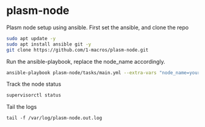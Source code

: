 # plasm-node

Plasm node setup using ansible.
First set the ansible, and clone the repo

```sh
sudo apt update -y
sudo apt install ansible git -y
git clone https://github.com/1-macros/plasm-node.git
```

Run the ansible-playbook, replace the node_name accordingly.

```sh
ansible-playbook plasm-node/tasks/main.yml --extra-vars "node_name=your_node_name" -vvv
```

Track the node status

```sh
supervisorctl status
```

Tail the logs

```
tail -f /var/log/plasm-node.out.log
```
